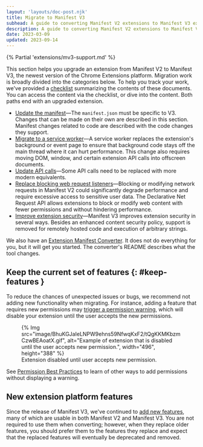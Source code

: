 ```yaml
---
layout: 'layouts/doc-post.njk'
title: Migrate to Manifest V3
subhead: A guide to converting Manifest V2 extensions to Manifest V3 extensions.
description: A guide to converting Manifest V2 extensions to Manifest V3 extensions.
date: 2023-03-09
updated: 2023-09-14
---
```


{% Partial 'extensions/mv3-support.md' %}

This section helps you upgrade an extension from Manifest V2 to Manifest V3, the newest version of the Chrome Extensions platform. Migration work is broadly divided into the categories below. To help you track your work, we've provided a [checklist](/docs/extensions/migrating/checklist/) summarizing the contents of these documents. You can access the content via the checklist, or dive into the content. Both paths end with an upgraded extension. 

* [Update the manifest](/docs/extensions/migrating/manifest/)&mdash;The `manifest.json` must be specific to V3. Changes that can be made on their own are described in this section. Manifest changes related to code are described with the code changes they support.
* [Migrate to a service worker](/docs/extensions/migrating/to-service-workers/)&mdash;A service worker replaces the extension's background or event page to ensure that background code stays off the main thread where it can hurt performance. This change also requires moving DOM, window, and certain extension API calls into offscreen documents. 
* [Update API calls](/docs/extensions/migrating/api-calls)&mdash;Some API calls need to be replaced with more modern equivalents. 
* [Replace blocking web request listeners](/docs/extensions/migrating/blocking-web-requests)&mdash;Blocking or modifying network requests in Manifest V2 could significantly degrade performance and require excessive access to sensitive user data. The Declarative Net Request API allows extensions to block or modify web content with fewer permissions and without hindering performance.
* [Improve extension security](/docs/extensions/migrating/improve-security)&mdash;Manifest V3 improves extension security in several ways. Besides an enhanced content security policy, support is removed for remotely hosted code and execution of arbitrary strings.

We also have an [Extension Manifest Converter](https://github.com/GoogleChromeLabs/extension-manifest-converter). It does not do everything for you, but it will get you started. The converter's README describes what the tool changes.

## Keep the current set of features {: #keep-features }

To reduce the chances of unexpected issues or bugs, we recommend not adding new functionality when migrating. For instance, adding a feature that requires new permissions may [trigger a permission warning][perm-warn], which will disable your extension until the user accepts the new permissions.

<figure>
    {% Img src="image/BhuKGJaIeLNPW9ehns59NfwqKxF2/tQgKKMKbzmCzwBEAoatX.gif", alt="Example of extension that is disabled until the user accepts new permission.", width="496", height="388" %}
    <figcaption>
    Extension disabled until user accepts new permission.
    </figcaption>
</figure>

See [Permission Best Practices][perm-warn] to learn of other ways to add permissions without displaying a warning.

## New extension platform features

Since the release of Manifest V3, we've continued to [add new features](/docs/extensions/whatsnew/), many of which are usable in both Manifest V2 and Manifest V3. You are not required to use them when converting; however, when they replace older features, you should prefer them to the features they replace and expect that the replaced features will eventually be deprecated and removed.

[host-perms]: /docs/extensions/mv3/declare_permissions/#host-permissions
[content-manifest]: /docs/extensions/manifest/content_scripts
[perm-warn]: /docs/extensions/mv3/permission_warnings/

